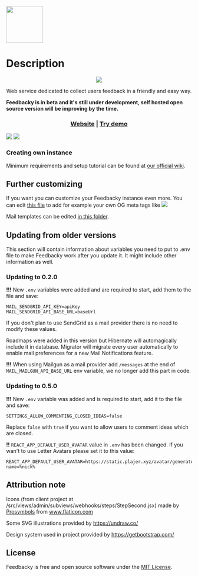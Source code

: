 <img src="https://cdn.discordapp.com/attachments/420760590076608526/834202785238614068/GithubTitle_Feedbacky.png" height="100">

# Description

<p align="center">
    <a href="https://feedbacky.net">
        <img src="https://static.plajer.xyz/feedbacky/img/new-banner-beta.png">
    </a>
</p>
<p align="center">
    Web service dedicated to collect users feedback in a friendly and easy way.
</p>
<strong align="center">
    Feedbacky is in beta and it's still under development, self hosted open source version will be improving by the time.
</strong>

<p align="center">
    <h3 align="center"><a href="https://feedbacky.net">Website</a> | <a href="https://app.feedbacky.net">Try demo</a></h3>
    <img src="https://cdn.feedbacky.net/static/img/main_banner.png">
    <img src="https://cdn.feedbacky.net/static/img/main_banner_ideas.png">
</p>

### Creating own instance
Minimum requirements and setup tutorial can be found at [our official wiki](https://docs.feedbacky.net).

## Further customizing
If you want you can customize your Feedbacky instance even more.
You can edit [this file](https://github.com/Plajer/feedbacky-project/blob/master/client/public/index.html) to add for example
your own OG meta tags like
![](https://static.plajer.xyz/feedbacky/img/og-example.png)

Mail templates can be edited [in this folder](https://github.com/Plajer/feedbacky-project/tree/master/server/src/main/resources/mail_templates).

## Updating from older versions
This section will contain information about variables you need to put to .env file to make Feedbacky work after you update it.
It might include other information as well. 

### Updating to 0.2.0
**!!!** New `.env` variables were added and are required to start, add them to the file and save:
```
MAIL_SENDGRID_API_KEY=apiKey
MAIL_SENDGRID_API_BASE_URL=baseUrl
```
If you don't plan to use SendGrid as a mail provider there is no need to modify these values.

Roadmaps were added in this version but Hibernate will automagically include it in database.
Migrator will migrate every user automatically to enable mail preferences for a new Mail Notifications feature.

**!!!** When using Mailgun as a mail provider add `/messages` at the end of `MAIL_MAILGUN_API_BASE_URL` env variable,
we no longer add this part in code.

### Updating to 0.5.0
**!!!** New `.env` variable was added and is required to start, add it to the file and save:
```
SETTINGS_ALLOW_COMMENTING_CLOSED_IDEAS=false
```
Replace `false` with `true` if you want to allow users to comment ideas which are closed.

**!!** `REACT_APP_DEFAULT_USER_AVATAR` value in `.env` has been changed.
If you wan't to use Letter Avatars please set it to this value:
```
REACT_APP_DEFAULT_USER_AVATAR=https://static.plajer.xyz/avatar/generator.php?name=%nick%
```

## Attribution note
Icons (from client project at /src/views/admin/subviews/webhooks/steps/StepSecond.jsx) made by [Prosymbols](https://www.flaticon.com/authors/prosymbols) from www.flaticon.com

Some SVG illustrations provided by https://undraw.co/

Design system used in project provided by https://getbootstrap.com/

## License
Feedbacky is free and open source software under the [MIT License](https://github.com/Plajer/feedbacky-project/blob/master/LICENSE.md).
